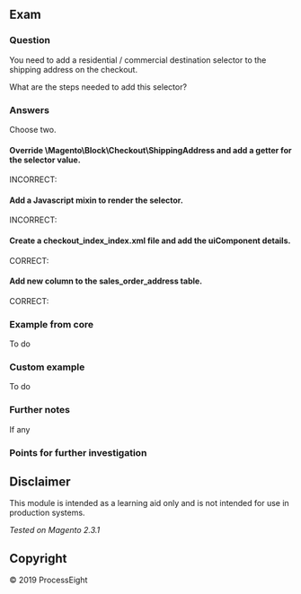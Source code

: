 ## Exam

### Question

You need to add a residential / commercial destination selector to the shipping address on the checkout.

What are the steps needed to add this selector?

### Answers

Choose two.
#### Override \Magento\Block\Checkout\ShippingAddress and add a getter for the selector value.
INCORRECT: 
#### Add a Javascript mixin to render the selector.
INCORRECT: 
#### Create a checkout_index_index.xml file and add the uiComponent details.
CORRECT:  
#### Add new column to the sales_order_address table.
CORRECT:  

### Example from core
To do

### Custom example
To do

### Further notes
If any

### Points for further investigation

## Disclaimer
This module is intended as a learning aid only and is not intended for use in production systems.

_Tested on Magento 2.3.1_

## Copyright
&copy; 2019 ProcessEight
